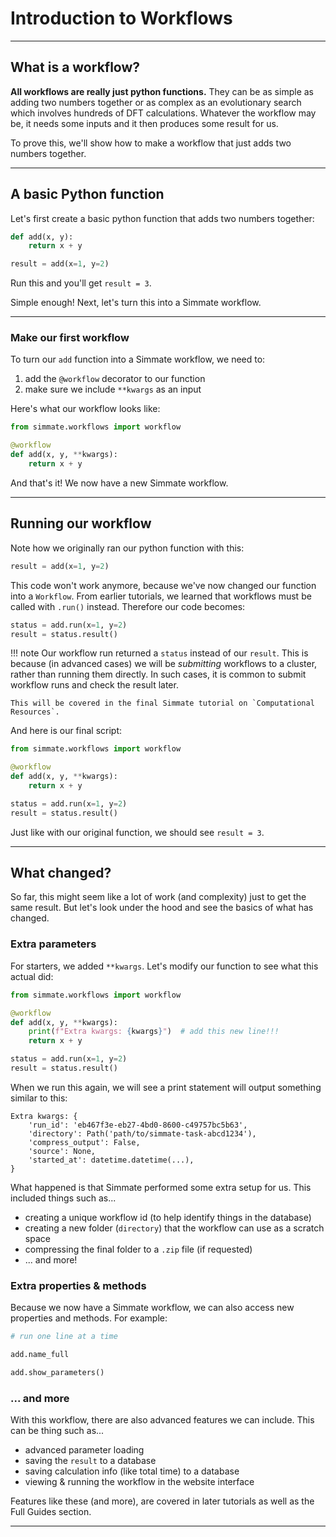 
# Introduction to Workflows

--------------------------------------------------------------------------------

## What is a workflow?

**All workflows are really just python functions.** They can be as simple as adding two numbers together or as complex as an evolutionary search which involves hundreds of DFT calculations. Whatever the workflow may be, it needs some inputs and it then produces some result for us.

To prove this, we'll show how to make a workflow that just adds two numbers together.

--------------------------------------------------------------------------------

## A basic Python function 

Let's first create a basic python function that adds two numbers together:

```python
def add(x, y):
    return x + y

result = add(x=1, y=2)
```

Run this and you'll get `result = 3`.

Simple enough! Next, let's turn this into a Simmate workflow.

--------------------------------------------------------------------------------

### Make our first workflow

 To turn our `add` function into a Simmate workflow, we need to:

1. add the `@workflow` decorator to our function
2. make sure we include `**kwargs` as an input

Here's what our workflow looks like:

```python
from simmate.workflows import workflow

@workflow
def add(x, y, **kwargs):
    return x + y
```

And that's it! We now have a new Simmate workflow.

--------------------------------------------------------------------------------

## Running our workflow

Note how we originally ran our python function with this:
``` python
result = add(x=1, y=2)
```

This code won't work anymore, because we've now changed our function into a `Workflow`. From earlier tutorials, we learned that workflows must be called with `.run()` instead. Therefore our code becomes:

``` python
status = add.run(x=1, y=2)
result = status.result()
```

!!! note
    Our workflow run returned a `status` instead of our `result`. This is because (in advanced cases) we will be *submitting* workflows to a cluster, rather than running them directly. In such cases, it is common to submit workflow runs and check the result later.

    This will be covered in the final Simmate tutorial on `Computational Resources`.

And here is our final script:

```python
from simmate.workflows import workflow

@workflow
def add(x, y, **kwargs):
    return x + y

status = add.run(x=1, y=2)
result = status.result()
```

Just like with our original function, we should see `result = 3`.

--------------------------------------------------------------------------------

## What changed?

So far, this might seem like a lot of work (and complexity) just to get the same result. But let's look under the hood and see the basics of what has changed.

### Extra parameters

For starters, we added `**kwargs`. Let's modify our function to see what this actual did:

```python
from simmate.workflows import workflow

@workflow
def add(x, y, **kwargs):
    print(f"Extra kwargs: {kwargs}")  # add this new line!!!
    return x + y

status = add.run(x=1, y=2)
result = status.result()
```

When we run this again, we will see a print statement will output something similar to this: 

```
Extra kwargs: {
    'run_id': 'eb467f3e-eb27-4bd0-8600-c49757bc5b63',
    'directory': Path('path/to/simmate-task-abcd1234'),
    'compress_output': False,
    'source': None,
    'started_at': datetime.datetime(...),
}
```

What happened is that Simmate performed some extra setup for us. This included things such as...

- creating a unique workflow id (to help identify things in the database)
- creating a new folder (`directory`) that the workflow can use as a scratch space
- compressing the final folder to a `.zip` file (if requested)
- ... and more!

### Extra properties & methods

Because we now have a Simmate workflow, we can also access new properties and methods. For example:

``` python
# run one line at a time

add.name_full

add.show_parameters()
```

### ... and more

With this workflow, there are also advanced features we can include. This can be thing such as...

- advanced parameter loading
- saving the `result` to a database
- saving calculation info (like total time) to a database
- viewing & running the workflow in the website interface

Features like these (and more), are covered in later tutorials as well as the Full Guides section.

--------------------------------------------------------------------------------
